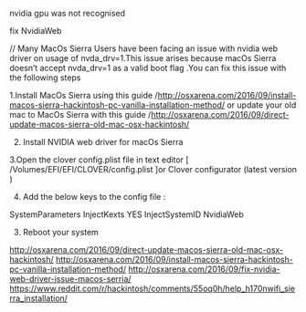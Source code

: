 nvidia gpu was not recognised

fix
<key>NvidiaWeb</key>
<true/>

//
Many MacOs Sierra Users have been facing an issue with nvidia web driver on usage of nvda_drv=1.This issue arises because macOs Sierra doesn’t accept nvda_drv=1 as a valid boot flag .You can fix this issue with the following steps

1.Install MacOs Sierra using this  guide /http://osxarena.com/2016/09/install-macos-sierra-hackintosh-pc-vanilla-installation-method/
or update your old mac to MacOs Sierra with this guide /http://osxarena.com/2016/09/direct-update-macos-sierra-old-mac-osx-hackintosh/

2. Install NVIDIA web driver for macOs Sierra

3.Open the clover config.plist file in text editor  [ /Volumes/EFI/EFI/CLOVER/config.plist  ]or Clover configurator (latest version )

4. Add the below keys to the config file :

<key>SystemParameters</key>
<dict>
<key>InjectKexts</key>
<string>YES</string>
<key>InjectSystemID</key>
<true/>
<key>NvidiaWeb</key>
<true/>
</dict>

3. Reboot your system






http://osxarena.com/2016/09/direct-update-macos-sierra-old-mac-osx-hackintosh/
http://osxarena.com/2016/09/install-macos-sierra-hackintosh-pc-vanilla-installation-method/
http://osxarena.com/2016/09/fix-nvidia-web-driver-issue-macos-serria/
https://www.reddit.com/r/hackintosh/comments/55oq0h/help_h170nwifi_sierra_installation/
